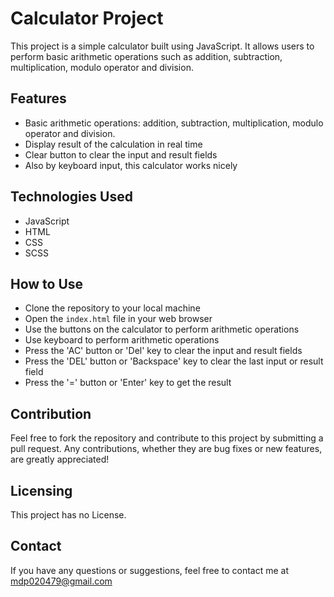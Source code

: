 # Calculator Project

This project is a simple calculator built using JavaScript. It allows users to perform basic arithmetic operations such as addition, subtraction, multiplication, modulo operator and division.

## Features

- Basic arithmetic operations: addition, subtraction, multiplication, modulo operator and division.
- Display result of the calculation in real time
- Clear button to clear the input and result fields
- Also by keyboard input, this calculator works nicely

## Technologies Used

- JavaScript
- HTML
- CSS
- SCSS

## How to Use

- Clone the repository to your local machine
- Open the `index.html` file in your web browser
- Use the buttons on the calculator to perform arithmetic operations
- Use keyboard to perform arithmetic operations
- Press the 'AC' button or 'Del' key to clear the input and result fields
- Press the 'DEL' button or 'Backspace' key to clear the last input or result field
- Press the '=' button or 'Enter' key to get the result

## Contribution

Feel free to fork the repository and contribute to this project by submitting a pull request. Any contributions, whether they are bug fixes or new features, are greatly appreciated!

## Licensing

This project has no License.

## Contact

If you have any questions or suggestions, feel free to contact me at [mdp020479@gmail.com](mailto:mdp020479@gmail.com)
